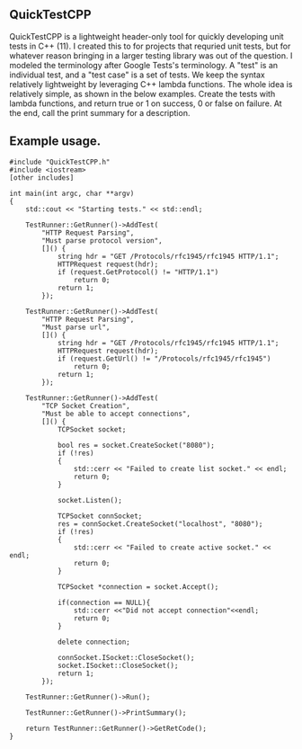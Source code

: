 ## QuickTestCPP

QuickTestCPP is a lightweight header-only tool for quickly developing unit tests in C++ (11). I created this to for projects that requried unit tests, but for whatever reason bringing in a larger testing library was out of the question. I modeled the terminology after Google Tests's terminology. A "test" is an individual test, and a "test case" is a set of tests. We keep the syntax relatively lightweight by leveraging C++ lambda functions. The whole idea is relatively simple, as shown in the below examples. Create the tests with lambda functions, and return true or 1 on success, 0 or false on failure. At the end, call the print summary for a description. 

## Example usage.


~~~~
#include "QuickTestCPP.h"
#include <iostream>
[other includes]

int main(int argc, char **argv)
{
    std::cout << "Starting tests." << std::endl;

    TestRunner::GetRunner()->AddTest(
        "HTTP Request Parsing",
        "Must parse protocol version",
        []() {
            string hdr = "GET /Protocols/rfc1945/rfc1945 HTTP/1.1";
            HTTPRequest request(hdr);
            if (request.GetProtocol() != "HTTP/1.1")
                return 0;
            return 1;
        });

    TestRunner::GetRunner()->AddTest(
        "HTTP Request Parsing",
        "Must parse url",
        []() {
            string hdr = "GET /Protocols/rfc1945/rfc1945 HTTP/1.1";
            HTTPRequest request(hdr);
            if (request.GetUrl() != "/Protocols/rfc1945/rfc1945")
                return 0;
            return 1;
        });

    TestRunner::GetRunner()->AddTest(
        "TCP Socket Creation",
        "Must be able to accept connections",
        []() {
            TCPSocket socket;

            bool res = socket.CreateSocket("8080");
            if (!res)
            {
                std::cerr << "Failed to create list socket." << endl;
                return 0;
            }

            socket.Listen();

            TCPSocket connSocket;
            res = connSocket.CreateSocket("localhost", "8080");
            if (!res)
            {
                std::cerr << "Failed to create active socket." << endl;
                return 0;
            }

            TCPSocket *connection = socket.Accept();

            if(connection == NULL){
                std::cerr <<"Did not accept connection"<<endl;
                return 0;
            }

            delete connection;

            connSocket.ISocket::CloseSocket();
            socket.ISocket::CloseSocket();
            return 1;
        });

    TestRunner::GetRunner()->Run();

    TestRunner::GetRunner()->PrintSummary();

    return TestRunner::GetRunner()->GetRetCode();
}
~~~~

